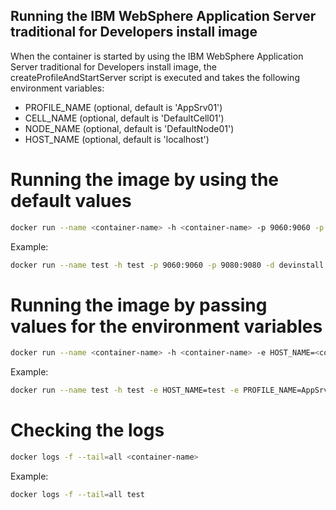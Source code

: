 ## Running the IBM WebSphere Application Server traditional for Developers install image

When the container is started by using the IBM WebSphere Application Server traditional for Developers install image, the createProfileAndStartServer script is executed and takes the following environment variables:

* PROFILE_NAME (optional, default is 'AppSrv01')
* CELL_NAME (optional, default is 'DefaultCell01')
* NODE_NAME (optional, default is 'DefaultNode01')
* HOST_NAME (optional, default is 'localhost')  

# Running the image by using the default values

```bash
docker run --name <container-name> -h <container-name> -p 9060:9060 -p 9080:9080 -d <install-image-name>
```

Example:

```bash
docker run --name test -h test -p 9060:9060 -p 9080:9080 -d devinstall
```

# Running the image by passing values for the environment variables                                                                                                    
                                                                                                                              
```bash                                                                                                                                         
docker run --name <container-name> -h <container-name> -e HOST_NAME=<container-name> -e PROFILE_NAME=<profile-name> -e CELL_NAME=<cell-name> -e NODE_NAME=<node-name> -p 9060:9060 -p 9080:9080 -d <install-image-name>                  
```    

Example:

```bash                                                                                                                                        
docker run --name test -h test -e HOST_NAME=test -e PROFILE_NAME=AppSrv02 -e CELL_NAME=DefaultCell02 -e NODE_NAME=DefaultNode02 -p 9060:9060 -p 9080:9080 -d devinstall
``` 

# Checking the logs

```bash
docker logs -f --tail=all <container-name>
```

Example:

```bash                                                                                                                                         
docker logs -f --tail=all test                                                                                                      
``` 
